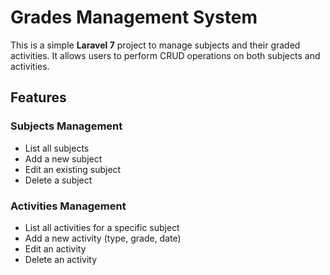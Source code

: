 # Grades Management System

This is a simple **Laravel 7** project to manage subjects and their graded activities. It allows users to perform CRUD operations on both subjects and activities.

## Features

### Subjects Management
- List all subjects
- Add a new subject
- Edit an existing subject
- Delete a subject

### Activities Management
- List all activities for a specific subject
- Add a new activity (type, grade, date)
- Edit an activity
- Delete an activity